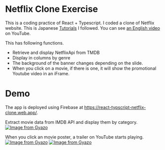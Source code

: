# Netflix Clone Exercise

This is a coding practice of React + Typescript. I coded a clone of Netflix website.
This is Japanese [Tutorials](https://zenn.dev/gunners6518/books/4c4672f32dd100) I followed. You can see [an English video](https://youtu.be/XtMThy8QKqU) on YouTube.

This has following functions.
- Retrieve and display NetflixApi from TMDB
- Display in columns by genre
- The background of the banner changes depending on the slide.
- When you click on a movie, if there is one, it will show the promotional Youtube video in an iFrame.

# Demo
The app is deployed using Firebase at https://react-typscript-netflix-clone.web.app/.

Extract movie data from IMDB API and display them by category.
[![Image from Gyazo](https://i.gyazo.com/916d6d53df2e76615dd8a12dec17380d.jpg)](https://gyazo.com/916d6d53df2e76615dd8a12dec17380d)

When you click an movie poster, a trailer on YouTube starts playing.
[![Image from Gyazo](https://i.gyazo.com/93f8978a110612bc251847f9353daafb.gif)](https://gyazo.com/93f8978a110612bc251847f9353daafb)
[![Image from Gyazo](https://i.gyazo.com/41ecc7d678ef3f21463e03860d56f0ff.gif)](https://gyazo.com/41ecc7d678ef3f21463e03860d56f0ff)
